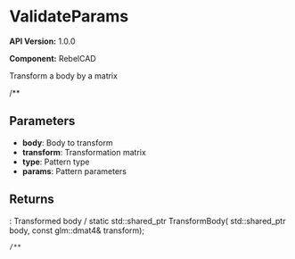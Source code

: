 # ValidateParams

**API Version:** 1.0.0

**Component:** RebelCAD

Transform a body by a matrix

/**

## Parameters

- **body**: Body to transform
- **transform**: Transformation matrix
- **type**: Pattern type
- **params**: Pattern parameters

## Returns

: Transformed body
/
    static std::shared_ptr<SolidBody> TransformBody(
        std::shared_ptr<SolidBody> body,
        const glm::dmat4& transform);

    /**

